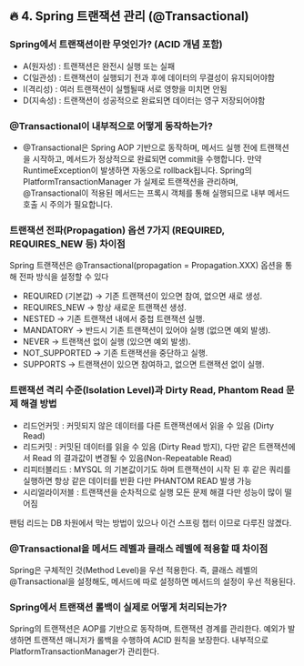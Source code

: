 ## 🔥 4. Spring 트랜잭션 관리 (@Transactional)

### Spring에서 트랜잭션이란 무엇인가? (ACID 개념 포함)
- A(원자성) : 트랜잭션은 완전시 실행 또는 실패
- C(일관성) : 트랜잭션이 실행되기 전과 후에 데이터의 무결성이 유지되어야함
- I(격리성) : 여러 트랜잭션이 실핼될때 서로 영향을 미치면 안됨
- D(지속성) : 트랜잭션이 성공적으로 완료되면 데이터는 영구 저장되어야함


### @Transactional이 내부적으로 어떻게 동작하는가?
- @Transactional은 Spring AOP 기반으로 동작하며, 메서드 실행 전에 트랜잭션을 시작하고, 메서드가 정상적으로 완료되면 commit을 수행합니다.
만약 RuntimeException이 발생하면 자동으로 rollback됩니다. Spring의 PlatformTransactionManager 가 실제로 트랜잭션을 관리하며,
@Transactional이 적용된 메서드는 프록시 객체를 통해 실행되므로 내부 메서드 호출 시 주의가 필요합니다.


### 트랜잭션 전파(Propagation) 옵션 7가지 (REQUIRED, REQUIRES_NEW 등) 차이점
Spring 트랜잭션은 @Transactional(propagation = Propagation.XXX) 옵션을 통해 전파 방식을 설정할 수 있다
 
-  REQUIRED (기본값) → 기존 트랜잭션이 있으면 참여, 없으면 새로 생성.
-  REQUIRES_NEW → 항상 새로운 트랜잭션 생성.
-  NESTED → 기존 트랜잭션 내에서 중첩 트랜잭션 실행.
-  MANDATORY → 반드시 기존 트랜잭션이 있어야 실행 (없으면 예외 발생).
-  NEVER → 트랜잭션 없이 실행 (있으면 예외 발생).
-  NOT_SUPPORTED → 기존 트랜잭션을 중단하고 실행.
-  SUPPORTS → 트랜잭션이 있으면 참여하고, 없으면 트랜잭션 없이 실행.

###  트랜잭션 격리 수준(Isolation Level)과 Dirty Read, Phantom Read 문제 해결 방법

- 리드언커밋 : 커밋되지 않은 데이터를 다른 트랜잭션에서 읽을 수 있음 (Dirty Read)
- 리드커밋 : 커밋된 데이터를 읽을 수 있음 (Dirty Read 방지), 다만 같은 트랜잭션에서 Read 의 결과값이 변경될 수 있음(Non-Repeatable Read)
- 리피터블리드 : MYSQL 의 기본값이기도 하며 트랜잭션이 시작 된 후 같은 쿼리를 실행하면 항상 같은 데이터를 반환 다만 PHANTOM READ 발생 가능
- 시리얼라이저블 : 트랜잭션을 순차적으로 실행 모든 문제 해결 다만 성능이 많이 떨어짐

팬텀 리드는 DB 차원에서 막는 방법이 있으나 이건 스프링 챕터 이므로 다루진 않곘다.

###  @Transactional을 메서드 레벨과 클래스 레벨에 적용할 때 차이점
Spring은 구체적인 것(Method Level)을 우선 적용한다.
즉, 클래스 레벨의 @Transactional을 설정해도, 메서드에 따로 설정하면 메서드의 설정이 우선 적용된다.

###  Spring에서 트랜잭션 롤백이 실제로 어떻게 처리되는가?
Spring의 트랜잭션은 AOP를 기반으로 동작하며, 트랜잭션 경계를 관리한다. 예외가 발생하면 트랜잭션 매니저가 롤백을 수행하여 ACID 원칙을 보장한다.
내부적으로 PlatformTransactionManager가 관리한다.